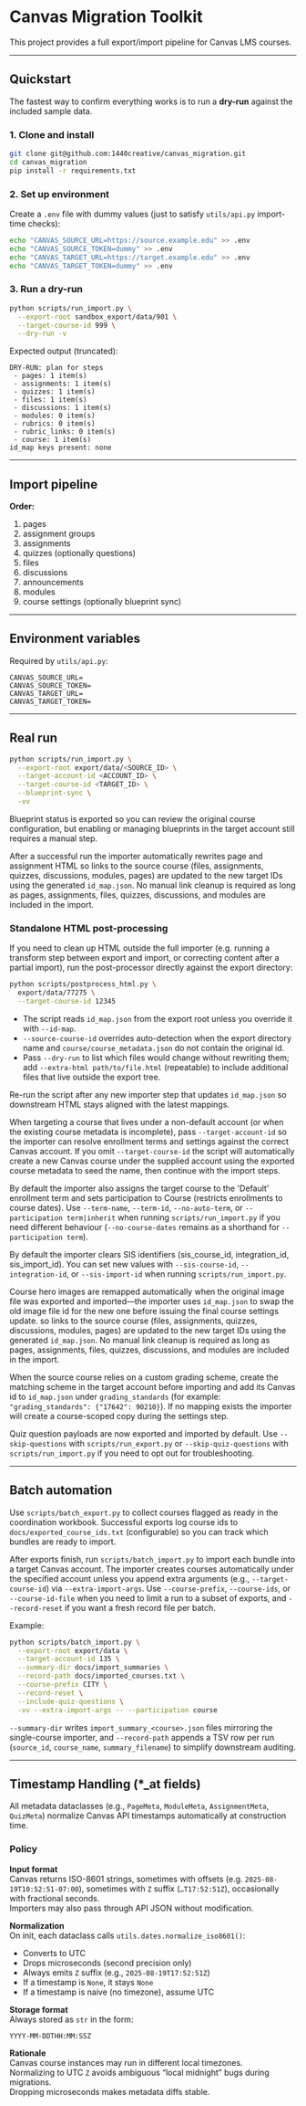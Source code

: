 # Canvas Migration Toolkit

This project provides a full export/import pipeline for Canvas LMS courses.

---

## Quickstart

The fastest way to confirm everything works is to run a **dry-run** against the included sample data.

### 1. Clone and install

```bash
git clone git@github.com:1440creative/canvas_migration.git
cd canvas_migration
pip install -r requirements.txt
```

### 2. Set up environment

Create a `.env` file with dummy values (just to satisfy `utils/api.py` import-time checks):

```bash
echo "CANVAS_SOURCE_URL=https://source.example.edu" >> .env
echo "CANVAS_SOURCE_TOKEN=dummy" >> .env
echo "CANVAS_TARGET_URL=https://target.example.edu" >> .env
echo "CANVAS_TARGET_TOKEN=dummy" >> .env
```

### 3. Run a dry-run

```bash
python scripts/run_import.py \
  --export-root sandbox_export/data/901 \
  --target-course-id 999 \
  --dry-run -v
```

Expected output (truncated):

```text
DRY-RUN: plan for steps
 - pages: 1 item(s)
 - assignments: 1 item(s)
 - quizzes: 1 item(s)
 - files: 1 item(s)
 - discussions: 1 item(s)
 - modules: 0 item(s)
 - rubrics: 0 item(s)
 - rubric_links: 0 item(s)
 - course: 1 item(s)
id_map keys present: none
```

---

## Import pipeline

**Order:**

1. pages
2. assignment groups
3. assignments
4. quizzes (optionally questions)
5. files
6. discussions
7. announcements
8. modules
9. course settings (optionally blueprint sync)

---

## Environment variables

Required by `utils/api.py`:

```
CANVAS_SOURCE_URL=
CANVAS_SOURCE_TOKEN=
CANVAS_TARGET_URL=
CANVAS_TARGET_TOKEN=
```

---

## Real run

```bash
python scripts/run_import.py \
  --export-root export/data/<SOURCE_ID> \
  --target-account-id <ACCOUNT_ID> \
  --target-course-id <TARGET_ID> \
  --blueprint-sync \
  -vv
```
Blueprint status is exported so you can review the original course configuration, but enabling or managing blueprints in the target account still requires a manual step.

After a successful run the importer automatically rewrites page and assignment HTML so links to the source course (files, assignments, quizzes, discussions, modules, pages) are updated to the new target IDs using the generated `id_map.json`. No manual link cleanup is required as long as pages, assignments, files, quizzes, discussions, and modules are included in the import.

### Standalone HTML post-processing

If you need to clean up HTML outside the full importer (e.g. running a transform step between export and import, or correcting content after a partial import), run the post-processor directly against the export directory:

```bash
python scripts/postprocess_html.py \
  export/data/77275 \
  --target-course-id 12345
```

- The script reads `id_map.json` from the export root unless you override it with `--id-map`.
- `--source-course-id` overrides auto-detection when the export directory name and `course/course_metadata.json` do not contain the original id.
- Pass `--dry-run` to list which files would change without rewriting them; add `--extra-html path/to/file.html` (repeatable) to include additional files that live outside the export tree.

Re-run the script after any new importer step that updates `id_map.json` so downstream HTML stays aligned with the latest mappings.

When targeting a course that lives under a non-default account (or when the existing course metadata is incomplete), pass `--target-account-id` so the importer can resolve enrollment terms and settings against the correct Canvas account. If you omit `--target-course-id` the script will automatically create a new Canvas course under the supplied account using the exported course metadata to seed the name, then continue with the import steps.

By default the importer also assigns the target course to the 'Default' enrollment term and sets participation to Course (restricts enrollments to course dates). Use `--term-name`, `--term-id`, `--no-auto-term`, or `--participation term|inherit` when running `scripts/run_import.py` if you need different behaviour (`--no-course-dates` remains as a shorthand for `--participation term`).

By default the importer clears SIS identifiers (sis_course_id, integration_id, sis_import_id). You can set new values with `--sis-course-id`, `--integration-id`, or `--sis-import-id` when running `scripts/run_import.py`.

Course hero images are remapped automatically when the original image file was exported and imported—the importer uses `id_map.json` to swap the old image file id for the new one before issuing the final course settings update.
so links to the source course (files, assignments, quizzes, discussions, modules, pages) are updated to the new target IDs using the generated `id_map.json`. No manual link cleanup is required as long as pages, assignments, files, quizzes, discussions, and modules are included in the import.

When the source course relies on a custom grading scheme, create the matching scheme in the target account before importing and add its Canvas id to `id_map.json` under `grading_standards` (for example: `"grading_standards": {"17642": 90210}`). If no mapping exists the importer will create a course-scoped copy during the settings step.

Quiz question payloads are now exported and imported by default. Use `--skip-questions` with `scripts/run_export.py` or `--skip-quiz-questions` with `scripts/run_import.py` if you need to opt out for troubleshooting.

---

## Batch automation

Use `scripts/batch_export.py` to collect courses flagged as ready in the coordination workbook. Successful exports log course ids to `docs/exported_course_ids.txt` (configurable) so you can track which bundles are ready to import.

After exports finish, run `scripts/batch_import.py` to import each bundle into a target Canvas account. The importer creates courses automatically under the specified account unless you append extra arguments (e.g., `--target-course-id`) via `--extra-import-args`. Use `--course-prefix`, `--course-ids`, or `--course-id-file` when you need to limit a run to a subset of exports, and `--record-reset` if you want a fresh record file per batch.

Example:

```bash
python scripts/batch_import.py \
  --export-root export/data \
  --target-account-id 135 \
  --summary-dir docs/import_summaries \
  --record-path docs/imported_courses.txt \
  --course-prefix CITY \
  --record-reset \
  --include-quiz-questions \
  -vv --extra-import-args -- --participation course
```

`--summary-dir` writes `import_summary_<course>.json` files mirroring the single-course importer, and `--record-path` appends a TSV row per run (`source_id`, `course_name`, `summary_filename`) to simplify downstream auditing.

---

## Timestamp Handling (\*\_at fields)

All metadata dataclasses (e.g., `PageMeta`, `ModuleMeta`, `AssignmentMeta`, `QuizMeta`) normalize Canvas API timestamps automatically at construction time.

### Policy

**Input format**  
Canvas returns ISO-8601 strings, sometimes with offsets (e.g. `2025-08-19T10:52:51-07:00`), sometimes with `Z` suffix (`…T17:52:51Z`), occasionally with fractional seconds.  
Importers may also pass through API JSON without modification.

**Normalization**  
On init, each dataclass calls `utils.dates.normalize_iso8601()`:

- Converts to UTC
- Drops microseconds (second precision only)
- Always emits `Z` suffix (e.g., `2025-08-19T17:52:51Z`)
- If a timestamp is `None`, it stays `None`
- If a timestamp is naive (no timezone), assume UTC

**Storage format**  
Always stored as `str` in the form:

```
YYYY-MM-DDTHH:MM:SSZ
```

**Rationale**  
Canvas course instances may run in different local timezones.  
Normalizing to UTC `Z` avoids ambiguous “local midnight” bugs during migrations.  
Dropping microseconds makes metadata diffs stable.
